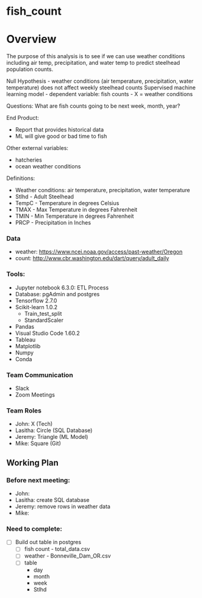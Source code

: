 # fish_count

# Overview
The purpose of this analysis is to see if we can use weather conditions including air temp, precipitation, and water temp to predict steelhead population counts. 

Null Hypothesis - weather conditions (air temperature, precipitation, water temperature) does not affect weekly steelhead counts 
Supervised machine learning model
    - dependent variable: fish counts
    - X = weather conditions

Questions: 
What are fish counts going to be next week, month, year?


End Product:
- Report that provides historical data
- ML will give good or bad time to fish


Other external variables: 
- hatcheries
- ocean weather conditions


Definitions:
- Weather conditions: air temperature, precipitation, water temperature
- Stlhd - Adult Steelhead
- TempC - Temperature in degrees Celsius 
- TMAX - Max Temperature in degrees Fahrenheit
- TMIN - Min Temperature in degrees Fahrenheit
- PRCP - Precipitation in Inches

### Data
- weather: https://www.ncei.noaa.gov/access/past-weather/Oregon
- count: http://www.cbr.washington.edu/dart/query/adult_daily

### Tools:
- Jupyter notebook 6.3.0: ETL Process
- Database: pgAdmin and postgres
- Tensorflow 2.7.0
- Scikit-learn 1.0.2
    - Train_test_split
    - StandardScaler
- Pandas
- Visual Studio Code 1.60.2
- Tableau
- Matplotlib
- Numpy
- Conda

### Team Communication
- Slack
- Zoom Meetings

### Team Roles
- John: X (Tech) 
- Lasitha: Circle (SQL Database)
- Jeremy: Triangle (ML Model) 
- Mike: Square (Git)  


## Working Plan
### Before next meeting:
- John:
- Lasitha: create SQL database
- Jeremy: remove rows in weather data
- Mike: 

### Need to complete:
- [ ] Build out table in postgres
    - [ ] fish count - total_data.csv
    - [ ] weather - Bonneville_Dam_OR.csv
    - [ ] table
        - day 
        - month
        - week
        - Stlhd



